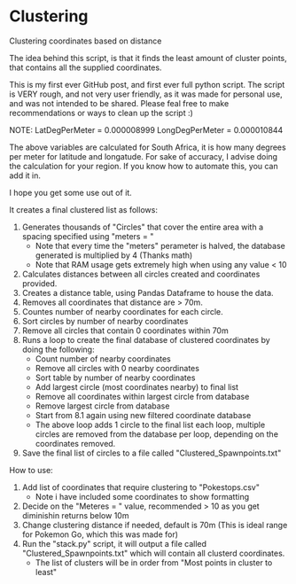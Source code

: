 # Clustering
Clustering coordinates based on distance


The idea behind this script, is that it finds the least amount of cluster points, that contains all the supplied coordinates.

This is my first ever GitHub post, and first ever full python script.
The script is VERY rough, and not very user friendly, as it was made for personal use, and was not intended to be shared.
Please feal free to make recommendations or ways to clean up the script :)

NOTE: 
LatDegPerMeter = 0.000008999
LongDegPerMeter = 0.000010844

The above variables are calculated for South Africa, it is how many degrees per meter for latitude and longatude.
For sake of accuracy, I advise doing the calculation for your region.
If you know how to automate this, you can add it in.

I hope you get some use out of it.



It creates a final clustered list as follows:

1. Generates thousands of "Circles" that cover the entire area with a spacing specified using "meters = "
	- Note that every time the "meters" perameter is halved, the database generated is multiplied by 4 (Thanks math)
	- Note that RAM usage gets extremely high when using any value < 10
2. Calculates distances between all circles created and coordinates provided.
3. Creates a distance table, using Pandas Dataframe to house the data.
4. Removes all coordinates that distance are > 70m.
5. Countes number of nearby coordinates for each circle.
6. Sort circles by number of nearby coordinates
7. Remove all circles that contain 0 coordinates within 70m
8. Runs a loop to create the final database of clustered coordinates by doing the following:
	- Count number of nearby coordinates
	- Remove all circles with 0 nearby coordinates
	- Sort table by number of nearby coordinates
	- Add largest circle (most coordinates nearby) to final list
	- Remove all coordinates within largest circle from database
	- Remove largest circle from database
	- Start from 8.1 again using new filtered coordinate database
	- The above loop adds 1 circle to the final list each loop, multiple circles are removed from the database per loop, depending on the coordinates removed.
9. Save the final list of circles to a file called "Clustered_Spawnpoints.txt"



How to use:

1. Add list of coordinates that require clustering to "Pokestops.csv"
	- Note i have included some coordinates to show formatting
2. Decide on the "Meteres = " value, recommended > 10 as you get diminishin returns below 10m
3. Change clustering distance if needed, default is 70m (This is ideal range for Pokemon Go, which this was made for)
4. Run the "stack.py" script, it will output a file called "Clustered_Spawnpoints.txt" which will contain all clusterd coordinates.
	- The list of clusters will be in order from "Most points in cluster to least"
